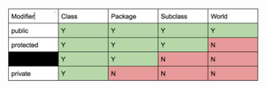 ![Access Control](/imgs/2025-02-22/uh2BokmadjQqFDVs.png)
<!--stackedit_data:
eyJoaXN0b3J5IjpbLTk1Mzk5ODAzNl19
-->